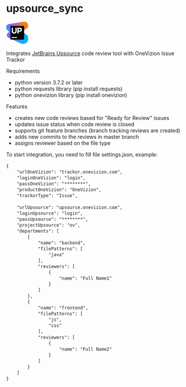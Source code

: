 # upsource_sync
![](./icon.png)

Integrates [JetBrains Upsource](https://www.jetbrains.com/upsource/) code review tool with OneVizion Issue Trackor

Requirements
- python version 3.7.2 or later
- python requests library (pip install requests)
- python onevizion library (pip install onevizion)

Features
- creates new code reviews based for "Ready for Review" issues
- updates issue status when code review is closed
- supports git feature branches (branch tracking reviews are created)
- adds new commits to the reviews in master branch
- assigns reviewer based on the file type

To start integration, you need to fill file settings.json, example:
```
{
    "urlOneVizion": "trackor.onevizion.com",
    "loginOneVizion": "login",
    "passOneVizion": "********",
    "productOneVizion": "OneVizion",
    "trackorType": "Issue",

    "urlUpsource": "upsource.onevizion.com",
    "loginUpsource": "login",
    "passUpsource": "********",
    "projectUpsource": "ov",
    "departments": [
        {
            "name": "backend",
            "filePatterns": [
                "java"
            ],
            "reviewers": [
                {
                    "name": "Full Name1"
                }
            ]
        },
        {
            "name": "frontend",
            "filePatterns": [
                "js",
                "css"
            ],
            "reviewers": [
                {
                    "name": "Full Name2"
                }
            ]
        }
    ]
}
```
